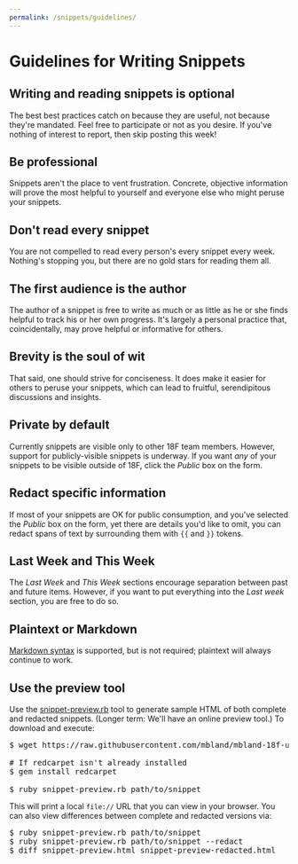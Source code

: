 ```yaml
---
permalink: /snippets/guidelines/
---
```

# Guidelines for Writing Snippets

## Writing and reading snippets is optional

The best best practices catch on because they are useful, not because they're mandated. Feel free to participate or not as you desire. If you've nothing of interest to report, then skip posting this week!

## Be professional

Snippets aren't the place to vent frustration. Concrete, objective information will prove the most helpful to yourself and everyone else who might peruse your snippets.

## Don't read every snippet

You are not compelled to read every person's every snippet every week. Nothing's stopping you, but there are no gold stars for reading them all.

## The first audience is the author

The author of a snippet is free to write as much or as little as he or she finds helpful to track his or her own progress. It's largely a personal practice that, coincidentally, may prove helpful or informative for others.

## Brevity is the soul of wit

That said, one should strive for conciseness. It does make it easier for others to peruse your snippets, which can lead to fruitful, serendipitous discussions and insights.

## Private by default

Currently snippets are visible only to other 18F team members. However, support for publicly-visible snippets is underway. If you want _any_ of your snippets to be visible outside of 18F, click the _Public_ box on the form.

## Redact specific information

If most of your snippets are OK for public consumption, and you've selected the _Public_ box on the form, yet there are details you'd like to omit, you can redact spans of text by surrounding them with <code>&#123;&#123;</code> and <code>&#125;&#125;</code> tokens.

## Last Week and This Week

The *Last Week* and *This Week* sections encourage separation between past and future items. However, if you want to put everything into the *Last week* section, you are free to do so.

## Plaintext or Markdown

[Markdown syntax](http://daringfireball.net/projects/markdown/) is supported, but is not required; plaintext will always continue to work.

## Use the preview tool

Use the [snippet-preview.rb](https://github.com/mbland/mbland-18f-utils/blob/master/snippets/snippet-preview.rb) tool to generate sample HTML of both complete and redacted snippets. (Longer term: We'll have an online preview tool.) To download and execute:

<pre>
$ wget https://raw.githubusercontent.com/mbland/mbland-18f-utils/master/snippets/snippet-preview.rb

# If redcarpet isn't already installed
$ gem install redcarpet

$ ruby snippet-preview.rb path/to/snippet
</pre>

This will print a local `file://` URL that you can view in your browser. You can also view differences between complete and redacted versions via:

<pre>
$ ruby snippet-preview.rb path/to/snippet
$ ruby snippet-preview.rb path/to/snippet --redact
$ diff snippet-preview.html snippet-preview-redacted.html
</pre>
